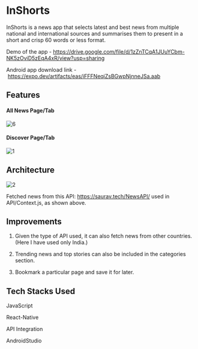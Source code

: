 # InShorts
InShorts is a news app that selects latest and best news from multiple national and international sources and summarises them to present in a short and crisp 60 words or less format.

Demo of the app - https://drive.google.com/file/d/1zZnTCqA1JUuYCbm-NK5zOviD5zEqA4xR/view?usp=sharing

Android app download link - https://expo.dev/artifacts/eas/iFFFNeqiZsBGwpNjnneJSa.aab

## Features

#### All News Page/Tab

![6](https://user-images.githubusercontent.com/69580700/200688824-dfab4f2e-a340-4267-8720-9edd73ef63c7.png)

#### Discover Page/Tab

![1](https://user-images.githubusercontent.com/69580700/200692107-be7228d6-cb48-40d3-9f5c-93360765c603.png)

## Architecture

![2](https://user-images.githubusercontent.com/69580700/200693731-cc7cbc44-634f-44e5-aa16-bd2240bdd09e.png)

Fetched news from this API: https://saurav.tech/NewsAPI/ used in API/Context.js, as shown above.

## Improvements

1. Given the type of API used, it can also fetch news from other countries. (Here I have used only India.)

2. Trending news and top stories can also be included in the categories section.

3. Bookmark a particular page and save it for later.

## Tech Stacks Used

JavaScript

React-Native

API Integration

AndroidStudio









